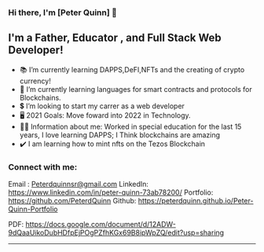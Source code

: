 
### Hi there, I'm [Peter Quinn] 👋

## I'm a Father, Educator , and Full Stack Web Developer!
- 📚    I’m currently learning DAPPS,DeFI,NFTs and the creating of crypto currency! 
- 💱    I’m currently learning languages for smart contracts and protocols for Blockchains.
-  💲    I’m looking to start my carrer as a web developer
- 🖥️    2021 Goals: Move foward into 2022 in Technology.
- 🧑‍🏫  Information about me: Worked in special education for the last 15 years, I love learning DAPPS; I Think blockchains are amazing
-  ✔️   I am learning how to mint nfts on the Tezos Blockchain

  

### Connect with me:

Email :    Peterdquinnsr@gmail.com
LinkedIn:  https://www.linkedin.com/in/peter-quinn-73ab78200/
Portfolio: https://github.com/PeterdQuinn
Github:    https://peterdquinn.github.io/Peter-Quinn-Portfolio 

PDF: https://docs.google.com/document/d/12ADW-9dQaaUikoDubHDfpEjPOgPZfhKGx69B8ipWpZQ/edit?usp=sharing





---



